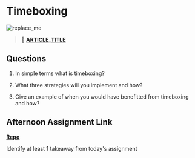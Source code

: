 # Timeboxing

![replace_me](https://codeworks.blob.core.windows.net/public/assets/img/illustrations/placeholder.svg)
> **📖 [ARTICLE_TITLE](https://codeworksacademy.com/fs-student-guide/resources/wk1/REPLACE_ME/)**

## Questions

1. In simple terms what is timeboxing?

2. What three strategies will you implement and how?

3. Give an example of when you would have benefitted from timeboxing and how? 

## Afternoon Assignment Link

**[Repo](https://github.com/{{ghname}}/<ASSIGNMENT_REPO>)**

Identify at least 1 takeaway from today's assignment
